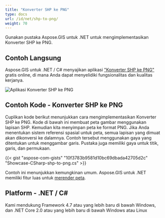 ```yaml
---
title: "Konverter SHP ke PNG"
type: docs
url: /id/net/shp-to-png/
weight: 70
---
```


Gunakan pustaka Aspose.GIS untuk .NET untuk mengimplementasikan Konverter SHP ke PNG.

## **Contoh Langsung**

Aspose.GIS untuk .NET / C# menyajikan aplikasi ["Konverter SHP ke PNG"](https://products.aspose.app/gis/viewer/shp-to-png) gratis online, di mana Anda dapat menyelidiki fungsionalitas dan kualitas kerjanya.

![Aplikasi Konverter SHP ke PNG](viewer.png)

## **Contoh Kode - Konverter SHP ke PNG**

Cuplikan kode berikut menunjukkan cara mengimplementasikan Konverter SHP ke PNG. Kode di bawah ini membuat peta gambar menggunakan lapisan SHP. Kemudian kita menyimpan peta ke format PNG. Jika Anda menentukan sistem referensi spasial untuk peta, semua lapisan yang dimuat akan dikonversi ke dalamnya.
Contoh tersebut menggunakan gaya yang ditentukan untuk menggambar garis. Pustaka juga memiliki gaya untuk titik, garis, dan permukaan.

{{< gist "aspose-com-gists" "10f3783b9581d10bc69dbada42705d2c" "Showcase-CSharp-shp-to-png.cs" >}}

Contoh ini menunjukkan kemungkinan umum. Aspose.GIS untuk .NET memiliki fitur luas untuk [merender peta](https://docs.aspose.com/gis/net/map-rendering/).

## **Platform - .NET / C#**

Kami mendukung Framework 4.7 atau yang lebih baru di bawah Windows, dan .NET Core 2.0 atau yang lebih baru di bawah Windows atau Linux
